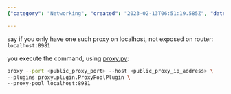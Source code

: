 ```yaml
---
{"category": "Networking", "created": "2023-02-13T06:51:19.585Z", "date": "2023-02-13 06:51:19", "description": "This article provides instructions on utilizing proxy.py to establish a localhost proxy that redirects traffic to a publicly accessible IP address, enabling users to expose their sole localhost proxy without modifying router configurations. The process involves specifying the public proxy's port and IP address, incorporating the ProxyPoolPlugin plugin, and supplying the necessary localhost:8981 proxy pool information.", "modified": "2023-02-13T06:54:53.133Z", "tags": ["proxy", "localhost proxy", "public IP address", "router settings", "port forwarding", "ProxyPoolPlugin", "exposing localhost"], "title": "proxy.py forward localhost proxy to public ip address"}

---
```


say if you only have one such proxy on localhost, not exposed on router: `localhost:8981`

you execute the command, using [proxy.py](https://pypi.org/project/proxy.py/):

```bash
proxy --port <public_proxy_port> --host <public_proxy_ip_address> \
--plugins proxy.plugin.ProxyPoolPlugin \
--proxy-pool localhost:8981

```
